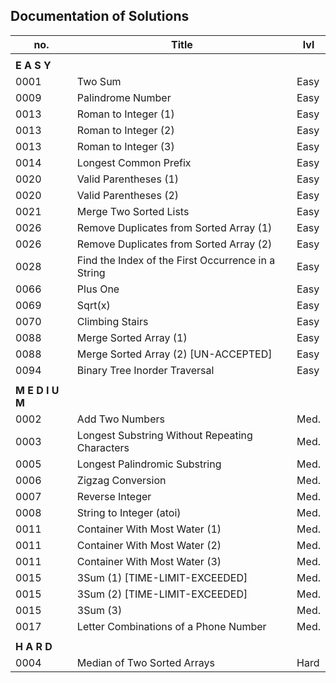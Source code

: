 ##  Documentation of Solutions
   
| no.  | Title                                              | lvl  |
| ---- | -------------------------------------------------- | ---- |
|                                                                  |
| **E A S Y**                                                      |
| 0001 | Two Sum                                            | Easy |
| 0009 | Palindrome Number                                  | Easy |
| 0013 | Roman to Integer (1)                               | Easy | 
| 0013 | Roman to Integer (2)                               | Easy | 
| 0013 | Roman to Integer (3)                               | Easy | 
| 0014 | Longest Common Prefix                              | Easy |
| 0020 | Valid Parentheses (1)                              | Easy |
| 0020 | Valid Parentheses (2)                              | Easy | 
| 0021 | Merge Two Sorted Lists                             | Easy |
| 0026 | Remove Duplicates from Sorted Array (1)            | Easy |
| 0026 | Remove Duplicates from Sorted Array (2)            | Easy |
| 0028 | Find the Index of the First Occurrence in a String | Easy |
| 0066 | Plus One                                           | Easy |
| 0069 | Sqrt(x)                                            | Easy |
| 0070 | Climbing Stairs                                    | Easy |
| 0088 | Merge Sorted Array (1)                             | Easy |
| 0088 | Merge Sorted Array (2) [UN-ACCEPTED]               | Easy |
| 0094 | Binary Tree Inorder Traversal                      | Easy |
|                                                                  |
| **M E D I U M**                                                  |
| 0002 | Add Two Numbers                                    | Med. |
| 0003 | Longest Substring Without Repeating Characters     | Med. |
| 0005 | Longest Palindromic Substring                      | Med. |
| 0006 | Zigzag Conversion                                  | Med. |
| 0007 | Reverse Integer                                    | Med. |
| 0008 | String to Integer (atoi)                           | Med. |
| 0011 | Container With Most Water (1)                      | Med. |
| 0011 | Container With Most Water (2)                      | Med. |
| 0011 | Container With Most Water (3)                      | Med. |
| 0015 | 3Sum (1)  [TIME-LIMIT-EXCEEDED]                    | Med. |
| 0015 | 3Sum (2)  [TIME-LIMIT-EXCEEDED]                    | Med. |
| 0015 | 3Sum (3)                                           | Med. |
| 0017 | Letter Combinations of a Phone Number              | Med. |
|                                                                  |
| **H A R D**                                                      |
| 0004 | Median of Two Sorted Arrays                        | Hard |

